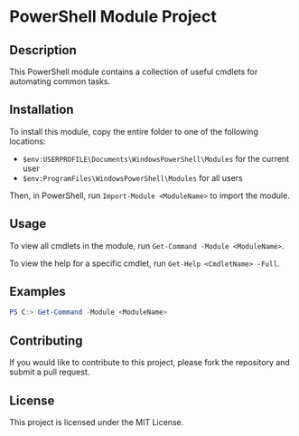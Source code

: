 # PowerShell Module Project

## Description

This PowerShell module contains a collection of useful cmdlets for automating common tasks.

## Installation

To install this module, copy the entire folder to one of the following locations:

- `$env:USERPROFILE\Documents\WindowsPowerShell\Modules` for the current user
- `$env:ProgramFiles\WindowsPowerShell\Modules` for all users

Then, in PowerShell, run `Import-Module <ModuleName>` to import the module.

## Usage

To view all cmdlets in the module, run `Get-Command -Module <ModuleName>`.

To view the help for a specific cmdlet, run `Get-Help <CmdletName> -Full`.

## Examples

```powershell
PS C:> Get-Command -Module <ModuleName>
```

## Contributing

If you would like to contribute to this project, please fork the repository and submit a pull request.

## License

This project is licensed under the MIT License.
